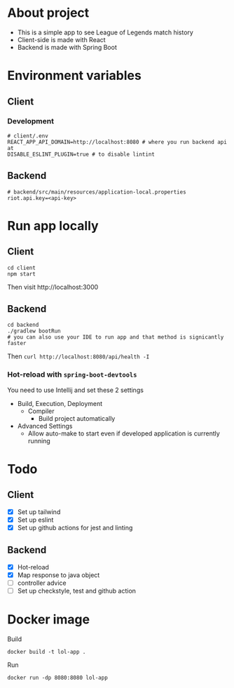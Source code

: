 # About project

- This is a simple app to see League of Legends match history
- Client-side is made with React
- Backend is made with Spring Boot

# Environment variables

## Client

### Development

```
# client/.env
REACT_APP_API_DOMAIN=http://localhost:8080 # where you run backend api at
DISABLE_ESLINT_PLUGIN=true # to disable lintint
```

## Backend
```
# backend/src/main/resources/application-local.properties
riot.api.key=<api-key>
```

# Run app locally

## Client

```
cd client
npm start
```

Then visit http://localhost:3000

## Backend

```
cd backend
./gradlew bootRun
# you can also use your IDE to run app and that method is signicantly faster
```

Then `curl http://localhost:8080/api/health -I`

### Hot-reload with `spring-boot-devtools`

You need to use Intellij and set these 2 settings

- Build, Execution, Deployment
    - Compiler
        - Build project automatically
- Advanced Settings
    - Allow auto-make to start even if developed application is currently running

# Todo

## Client

- [x] Set up tailwind
- [x] Set up eslint
- [x] Set up github actions for jest and linting

## Backend

- [x] Hot-reload
- [x] Map response to java object
- [ ] controller advice
- [ ] Set up checkstyle, test and github action

# Docker image

Build

```
docker build -t lol-app .
```

Run

```
docker run -dp 8080:8080 lol-app
```
